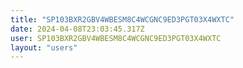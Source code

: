 ```yaml
---
title: "SP103BXR2GBV4WBESM8C4WCGNC9ED3PGT03X4WXTC"
date: 2024-04-08T23:03:45.317Z
user: SP103BXR2GBV4WBESM8C4WCGNC9ED3PGT03X4WXTC
layout: "users"
---
```

    